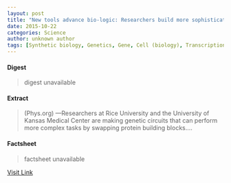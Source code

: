 ```yaml
---
layout: post
title: "New tools advance bio-logic: Researchers build more sophisticated synthetic gene circuits"
date: 2015-10-22
categories: Science
author: unknown author
tags: [Synthetic biology, Genetics, Gene, Cell (biology), Transcription factor, Biology, Life sciences, Organisms, Biotechnology, Biochemistry, Molecular biology]
---
```



#### Digest
>digest unavailable

#### Extract
>(Phys.org) —Researchers at Rice University and the University of Kansas Medical Center are making genetic circuits that can perform more complex tasks by swapping protein building blocks....

#### Factsheet
>factsheet unavailable

[Visit Link](http://phys.org/news326355556.html)


